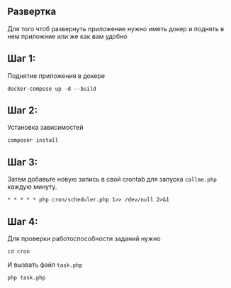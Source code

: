 ## Развертка
Для того чтоб развернуть приложение нужно иметь докер и поднять в нем приложние 
или же как вам удобно 
## Шаг 1:
Поднятие приложения в докере
````
docker-compose up -d --build
````
## Шаг 2:
Установка зависимостей
````
composer install
````
## Шаг 3:
Затем добавьте новую запись в свой crontab для запуска `callme.php` каждую минуту.

````
* * * * * php cron/scheduler.php 1>> /dev/null 2>&1
````
## Шаг 4:
Для проверки работоспособности заданий нужно
```` 
cd cron
````
И вызвать файл `task.php`
````
php task.php
````